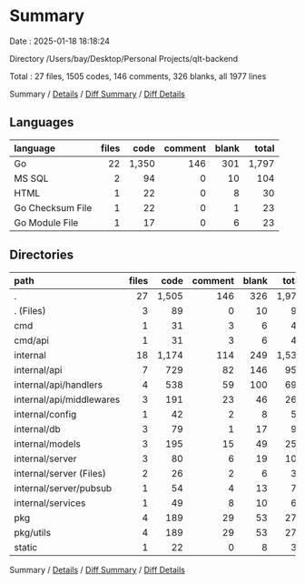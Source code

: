 # Summary

Date : 2025-01-18 18:18:24

Directory /Users/bay/Desktop/Personal Projects/qIt-backend

Total : 27 files,  1505 codes, 146 comments, 326 blanks, all 1977 lines

Summary / [Details](details.md) / [Diff Summary](diff.md) / [Diff Details](diff-details.md)

## Languages
| language | files | code | comment | blank | total |
| :--- | ---: | ---: | ---: | ---: | ---: |
| Go | 22 | 1,350 | 146 | 301 | 1,797 |
| MS SQL | 2 | 94 | 0 | 10 | 104 |
| HTML | 1 | 22 | 0 | 8 | 30 |
| Go Checksum File | 1 | 22 | 0 | 1 | 23 |
| Go Module File | 1 | 17 | 0 | 6 | 23 |

## Directories
| path | files | code | comment | blank | total |
| :--- | ---: | ---: | ---: | ---: | ---: |
| . | 27 | 1,505 | 146 | 326 | 1,977 |
| . (Files) | 3 | 89 | 0 | 10 | 99 |
| cmd | 1 | 31 | 3 | 6 | 40 |
| cmd/api | 1 | 31 | 3 | 6 | 40 |
| internal | 18 | 1,174 | 114 | 249 | 1,537 |
| internal/api | 7 | 729 | 82 | 146 | 957 |
| internal/api/handlers | 4 | 538 | 59 | 100 | 697 |
| internal/api/middlewares | 3 | 191 | 23 | 46 | 260 |
| internal/config | 1 | 42 | 2 | 8 | 52 |
| internal/db | 3 | 79 | 1 | 17 | 97 |
| internal/models | 3 | 195 | 15 | 49 | 259 |
| internal/server | 3 | 80 | 6 | 19 | 105 |
| internal/server (Files) | 2 | 26 | 2 | 6 | 34 |
| internal/server/pubsub | 1 | 54 | 4 | 13 | 71 |
| internal/services | 1 | 49 | 8 | 10 | 67 |
| pkg | 4 | 189 | 29 | 53 | 271 |
| pkg/utils | 4 | 189 | 29 | 53 | 271 |
| static | 1 | 22 | 0 | 8 | 30 |

Summary / [Details](details.md) / [Diff Summary](diff.md) / [Diff Details](diff-details.md)